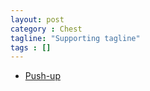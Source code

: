 ```yaml
---
layout: post
category : Chest
tagline: "Supporting tagline"
tags : []
---
```


* [Push-up](https://www.youtube.com/watch?v=7VTpow7lu6s)
